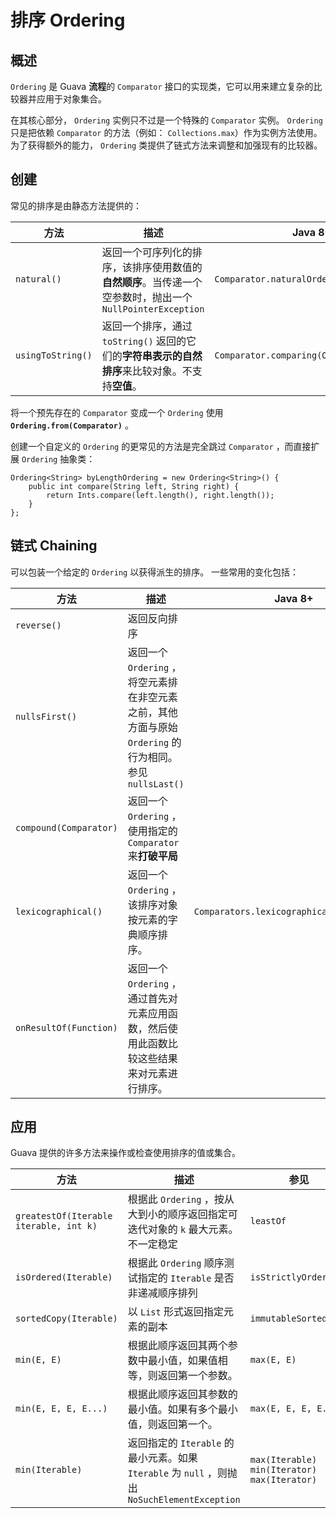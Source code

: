 # 排序 Ordering

## 概述

`Ordering` 是 Guava **流程**的 `Comparator` 接口的实现类，它可以用来建立复杂的比较器并应用于对象集合。

在其核心部分， `Ordering` 实例只不过是一个特殊的 `Comparator` 实例。
`Ordering` 只是把依赖 `Comparator` 的方法（例如： `Collections.max`）作为实例方法使用。
为了获得额外的能力， `Ordering` 类提供了链式方法来调整和加强现有的比较器。

## 创建

常见的排序是由静态方法提供的：

| 方法                | 描述                                                                 | Java 8+                                  |
|-------------------|--------------------------------------------------------------------|------------------------------------------|
| `natural()`       | 返回一个可序列化的排序，该排序使用数值的**自然顺序**。当传递一个空参数时，抛出一个 `NullPointerException` | `Comparator.naturalOrder`                |
| `usingToString()` | 返回一个排序，通过 `toString()` 返回的它们的**字符串表示的自然排序**来比较对象。不支持**空值**。        | `Comparator.comparing(Object::toString)` |

将一个预先存在的 `Comparator` 变成一个 `Ordering` 使用 **`Ordering.from(Comparator)`** 。

创建一个自定义的 `Ordering` 的更常见的方法是完全跳过 `Comparator` ，而直接扩展 `Ordering` 抽象类：

```jshelllanguage
Ordering<String> byLengthOrdering = new Ordering<String>() {
    public int compare(String left, String right) {
        return Ints.compare(left.length(), right.length());
	}
};
```

## 链式 Chaining

可以包装一个给定的 `Ordering` 以获得派生的排序。
一些常用的变化包括：

| 方法                     | 描述                                                                      | Java 8+                                   |
|------------------------|-------------------------------------------------------------------------|-------------------------------------------| 
| `reverse()`            | 返回反向排序                                                                  |                                           |
| `nullsFirst()`         | 返回一个 `Ordering` ，将空元素排在非空元素之前，其他方面与原始 `Ordering` 的行为相同。参见 `nullsLast()` |                                           |
| `compound(Comparator)` | 返回一个 `Ordering` ，使用指定的 `Comparator` 来**打破平局**                           |                                           |
| `lexicographical()`    | 返回一个 `Ordering` ，该排序对象按元素的字典顺序排序。                                       | `Comparators.lexicographical(Comparator)` |
| `onResultOf(Function)` | 返回一个 `Ordering` ，通过首先对元素应用函数，然后使用此函数比较这些结果来对元素进行排序。                     |                                           |

## 应用

Guava 提供的许多方法来操作或检查使用排序的值或集合。

| 方法                                     | 描述                                                                          | 参见                                              |
|----------------------------------------|-----------------------------------------------------------------------------|-------------------------------------------------|
| `greatestOf(Iterable iterable, int k)` | 根据此 `Ordering` ，按从大到小的顺序返回指定可迭代对象的 `k` 最大元素。不一定稳定                           | `leastOf`                                       |
| `isOrdered(Iterable)`                  | 根据此 `Ordering` 顺序测试指定的 `Iterable` 是否非递减顺序排列                                 | `isStrictlyOrdered`                             |
| `sortedCopy(Iterable)`                 | 以 `List` 形式返回指定元素的副本                                                        | `immutableSortedCopy`                           |
| `min(E, E)`                            | 根据此顺序返回其两个参数中最小值，如果值相等，则返回第一个参数。                                            | `max(E, E)`                                     |
| `min(E, E, E, E...)`                   | 根据此顺序返回其参数的最小值。如果有多个最小值，则返回第一个。                                             | `max(E, E, E, E...)`                            |
| `min(Iterable)`                        | 返回指定的 `Iterable` 的最小元素。如果 `Iterable` 为 `null` ，则抛出 `NoSuchElementException` | `max(Iterable)` `min(Iterator)` `max(Iterator)` |
